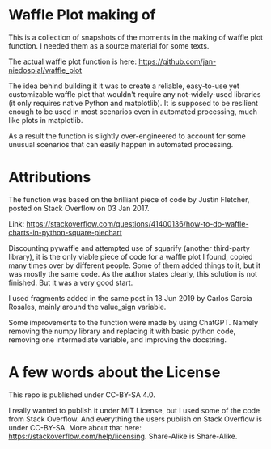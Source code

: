 # Waffle Plot making of

This is a collection of snapshots of the moments in the making of waffle plot function. I needed them as a source material for some texts.

The actual waffle plot function is here: https://github.com/jan-niedospial/waffle_plot

The idea behind building it it was to create a reliable, easy-to-use yet customizable waffle plot that wouldn't require any not-widely-used libraries (it only requires native Python and matplotlib). It is supposed to be resilient enough to be used in most scenarios even in automated processing, much like plots in matplotlib.

As a result the function is slightly over-engineered to account for some unusual scenarios that can easily happen in automated processing.


# Attributions

The function was based on the brilliant piece of code by Justin Fletcher, posted on Stack Overflow on 03 Jan 2017.

Link: https://stackoverflow.com/questions/41400136/how-to-do-waffle-charts-in-python-square-piechart

Discounting pywaffle and attempted use of squarify (another third-party library), it is the only viable piece of code for a waffle plot I found, copied many times over by different people. Some of them added things to it, but it was mostly the same code. As the author states clearly, this solution is not finished. But it was a very good start.

I used fragments added in the same post in 18 Jun 2019 by Carlos García Rosales, mainly around the value_sign variable.

Some improvements to the function were made by using ChatGPT. Namely removing the numpy library and replacing it with basic python code, removing one intermediate variable, and improving the docstring.

# A few words about the License

This repo is published under CC-BY-SA 4.0.

I really wanted to publish it under MIT License, but I used some of the code from Stack Overflow. And everything the users publish on Stack Overflow is under CC-BY-SA. More about that here: https://stackoverflow.com/help/licensing. Share-Alike is Share-Alike.

